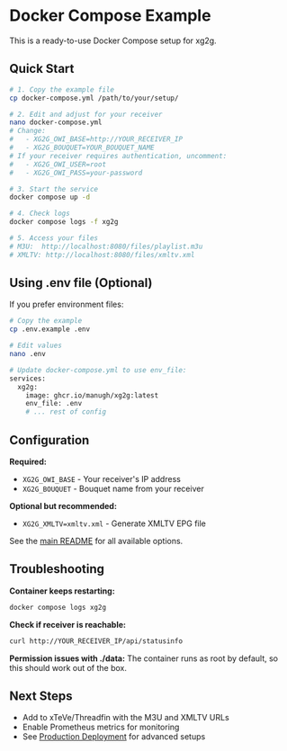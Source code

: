 # Docker Compose Example

This is a ready-to-use Docker Compose setup for xg2g.

## Quick Start

```bash
# 1. Copy the example file
cp docker-compose.yml /path/to/your/setup/

# 2. Edit and adjust for your receiver
nano docker-compose.yml
# Change:
#   - XG2G_OWI_BASE=http://YOUR_RECEIVER_IP
#   - XG2G_BOUQUET=YOUR_BOUQUET_NAME
# If your receiver requires authentication, uncomment:
#   - XG2G_OWI_USER=root
#   - XG2G_OWI_PASS=your-password

# 3. Start the service
docker compose up -d

# 4. Check logs
docker compose logs -f xg2g

# 5. Access your files
# M3U:  http://localhost:8080/files/playlist.m3u
# XMLTV: http://localhost:8080/files/xmltv.xml
```

## Using .env file (Optional)

If you prefer environment files:

```bash
# Copy the example
cp .env.example .env

# Edit values
nano .env

# Update docker-compose.yml to use env_file:
services:
  xg2g:
    image: ghcr.io/manugh/xg2g:latest
    env_file: .env
    # ... rest of config
```

## Configuration

**Required:**
- `XG2G_OWI_BASE` - Your receiver's IP address
- `XG2G_BOUQUET` - Bouquet name from your receiver

**Optional but recommended:**
- `XG2G_XMLTV=xmltv.xml` - Generate XMLTV EPG file

See the [main README](../../README.md#configuration-env) for all available options.

## Troubleshooting

**Container keeps restarting:**
```bash
docker compose logs xg2g
```

**Check if receiver is reachable:**
```bash
curl http://YOUR_RECEIVER_IP/api/statusinfo
```

**Permission issues with ./data:**
The container runs as root by default, so this should work out of the box.

## Next Steps

- Add to xTeVe/Threadfin with the M3U and XMLTV URLs
- Enable Prometheus metrics for monitoring
- See [Production Deployment](../../docs/DEPLOYMENT.md) for advanced setups
